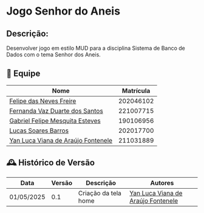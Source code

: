 #  Jogo Senhor do Aneis

##  Descrição:
Desenvolver jogo em estilo MUD para a disciplina Sistema de Banco de Dados com o tema Senhor dos Aneis.


## 👥 Equipe 
| Nome| Matrícula |
|--------------------------------------|-----------|
| [Felipe das Neves Freire](https://github.com/FelipeFreire-gf)|202046102
| [Fernanda Vaz Duarte dos Santos](https://github.com/Fernandavazgit1)|221007715
| [Gabriel Felipe Mesquita Esteves](https://github.com/GabrielMEsteves)|190106956
| [Lucas Soares Barros](https://github.com/lucaaassb)|202017700
| [Yan Luca Viana de Araújo Fontenele](https://github.com/yan-luca) | 211031889 

## 🕰️ Histórico de Versão
| Data       | Versão | Descrição            | Autores                                                                                                                            |
|------------|--------|----------------------|------------------------------------------------------------------------------------------------------------------------------------|
| 01/05/2025 | 0.1    | Criação da tela home | [Yan Luca Viana de Araújo Fontenele](https://github.com/yan-luca) |


